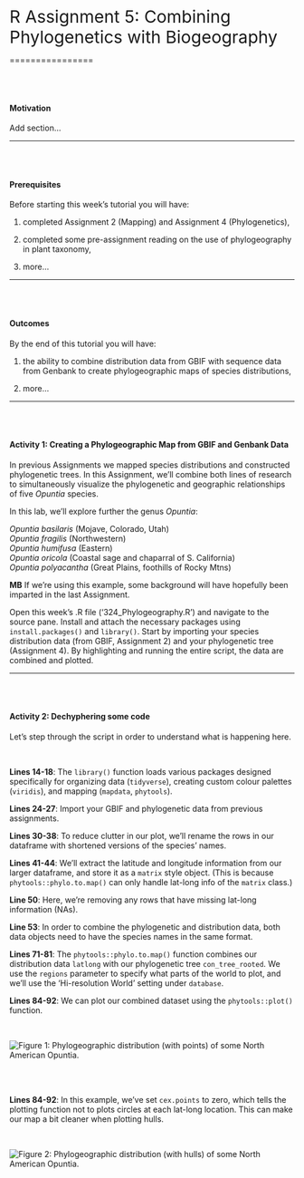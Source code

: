 <span style='font-size: 30px'> R Assignment 5: Combining Phylogenetics
with Biogeography

</style>
================

<br> <br>

#### Motivation

Add section…

-----

<br> <br>

#### Prerequisites

Before starting this week’s tutorial you will have: <br>

1.  completed Assignment 2 (Mapping) and Assignment 4 (Phylogenetics),
    <br>

2.  completed some pre-assignment reading on the use of phylogeography
    in plant taxonomy, <br>

3.  more…

-----

<br> <br>

#### Outcomes

By the end of this tutorial you will have: <br>

1.  the ability to combine distribution data from GBIF with sequence
    data from Genbank to create phylogeographic maps of species
    distributions,

2.  more…

-----

<br> <br>

#### Activity 1: Creating a Phylogeographic Map from GBIF and Genbank Data

In previous Assignments we mapped species distributions and constructed
phylogenetic trees. In this Assignment, we’ll combine both lines of
research to simultaneously visualize the phylogenetic and geographic
relationships of five *Opuntia* species.

In this lab, we’ll explore further the genus *Opuntia*: <br>

*Opuntia basilaris* (Mojave, Colorado, Utah) <br> *Opuntia fragilis*
(Northwestern) <br> *Opuntia humifusa* (Eastern) <br> *Opuntia oricola*
(Coastal sage and chaparral of S. California) <br> *Opuntia polyacantha*
(Great Plains, foothills of Rocky Mtns) <br>

**MB** If we’re using this example, some background will have hopefully
been imparted in the last Assignment.

Open this week’s .R file (‘324\_Phylogeography.R’) and navigate to the
source pane. Install and attach the necessary packages using
`install.packages()` and `library()`. Start by importing your species
distribution data (from GBIF, Assignment 2) and your phylogenetic tree
(Assignment 4). By highlighting and running the entire script, the data
are combined and plotted.

-----

<br> <br>

#### Activity 2: Dechyphering some code

Let’s step through the script in order to understand what is happening
here.

<br>

**Lines 14-18**: The `library()` function loads various packages
designed specifically for organizing data (`tidyverse`), creating custom
colour palettes (`viridis`), and mapping (`mapdata`, `phytools`).

**Lines 24-27**: Import your GBIF and phylogenetic data from previous
assignments.

**Lines 30-38**: To reduce clutter in our plot, we’ll rename the rows in
our dataframe with shortened versions of the species’ names.

**Lines 41-44**: We’ll extract the latitude and longitude information
from our larger dataframe, and store it as a `matrix` style object.
(This is because `phytools::phylo.to.map()` can only handle lat-long
info of the `matrix` class.)

**Line 50**: Here, we’re removing any rows that have missing lat-long
information (NAs).

**Line 53**: In order to combine the phylogenetic and distribution data,
both data objects need to have the species names in the same format.

**Lines 71-81**: The `phytools::phylo.to.map()` function combines our
distribution data `latlong` with our phylogenetic tree
`con_tree_rooted`. We use the `regions` parameter to specify what parts
of the world to plot, and we’ll use the ‘Hi-resolution World’ setting
under `database`.

**Lines 84-92**: We can plot our combined dataset using the
`phytools::plot()` function.

<br>

![Figure 1: Phylogeographic distribution (with points) of some North
American *Opuntia*.](opuntia_phylogeography_pts.jpg)

<br> <br>

**Lines 84-92**: In this example, we’ve set `cex.points` to zero, which
tells the plotting function not to plots circles at each lat-long
location. This can make our map a bit cleaner when plotting hulls.

<br>

![Figure 2: Phylogeographic distribution (with hulls) of some North
American *Opuntia*.](opuntia_phylogeography_hulls.jpg)

<br> <br>
